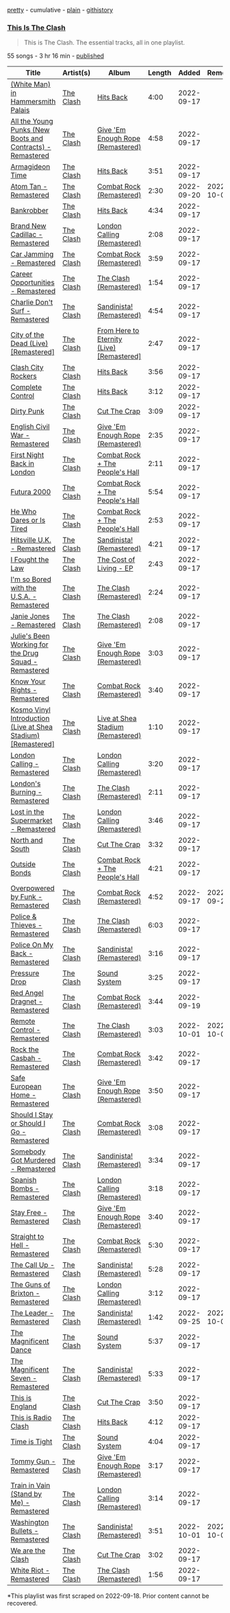 [pretty](/playlists/pretty/37i9dQZF1DZ06evO2fKbHG.md) - cumulative - [plain](/playlists/plain/37i9dQZF1DZ06evO2fKbHG) - [githistory](https://github.githistory.xyz/mackorone/spotify-playlist-archive/blob/main/playlists/plain/37i9dQZF1DZ06evO2fKbHG)

### [This Is The Clash](https://open.spotify.com/playlist/37i9dQZF1DZ06evO2fKbHG)

> This is The Clash\. The essential tracks, all in one playlist.

55 songs - 3 hr 16 min - [published](https://open.spotify.com/playlist/53sjBaslS5oMykII3x7VVQ)

| Title | Artist(s) | Album | Length | Added | Removed |
|---|---|---|---|---|---|
| [\(White Man\) in Hammersmith Palais](https://open.spotify.com/track/45xBWOa6oEAk1WlVyr5QAB) | [The Clash](https://open.spotify.com/artist/3RGLhK1IP9jnYFH4BRFJBS) | [Hits Back](https://open.spotify.com/album/3Zkggi5I9uH5x94DuN6u1S) | 4:00 | 2022-09-17 |  |
| [All the Young Punks \(New Boots and Contracts\) \- Remastered](https://open.spotify.com/track/153E8CZ5kCe6KkCHS8mZtS) | [The Clash](https://open.spotify.com/artist/3RGLhK1IP9jnYFH4BRFJBS) | [Give 'Em Enough Rope \(Remastered\)](https://open.spotify.com/album/4NEvCc6vHcsCPviWPCCrVg) | 4:58 | 2022-09-17 |  |
| [Armagideon Time](https://open.spotify.com/track/2hOi0U15nSrV9ueYLCtvE2) | [The Clash](https://open.spotify.com/artist/3RGLhK1IP9jnYFH4BRFJBS) | [Hits Back](https://open.spotify.com/album/3Zkggi5I9uH5x94DuN6u1S) | 3:51 | 2022-09-17 |  |
| [Atom Tan \- Remastered](https://open.spotify.com/track/5rL2E6ZlMJYMdV799HumhZ) | [The Clash](https://open.spotify.com/artist/3RGLhK1IP9jnYFH4BRFJBS) | [Combat Rock \(Remastered\)](https://open.spotify.com/album/1ZH5g1RDq3GY1OvyD0w0s2) | 2:30 | 2022-09-20 | 2022-10-06 |
| [Bankrobber](https://open.spotify.com/track/6gSDSkAJ3vuSINvcroq1Vn) | [The Clash](https://open.spotify.com/artist/3RGLhK1IP9jnYFH4BRFJBS) | [Hits Back](https://open.spotify.com/album/3Zkggi5I9uH5x94DuN6u1S) | 4:34 | 2022-09-17 |  |
| [Brand New Cadillac \- Remastered](https://open.spotify.com/track/7FYkZkF9fog6WS818wJnhl) | [The Clash](https://open.spotify.com/artist/3RGLhK1IP9jnYFH4BRFJBS) | [London Calling \(Remastered\)](https://open.spotify.com/album/6FCzvataOZh68j8OKzOt9a) | 2:08 | 2022-09-17 |  |
| [Car Jamming \- Remastered](https://open.spotify.com/track/3QcqUffnkbQGWJlfyaT3yF) | [The Clash](https://open.spotify.com/artist/3RGLhK1IP9jnYFH4BRFJBS) | [Combat Rock \(Remastered\)](https://open.spotify.com/album/1ZH5g1RDq3GY1OvyD0w0s2) | 3:59 | 2022-09-17 |  |
| [Career Opportunities \- Remastered](https://open.spotify.com/track/4aKMvmxQgX7J766G4pFlyh) | [The Clash](https://open.spotify.com/artist/3RGLhK1IP9jnYFH4BRFJBS) | [The Clash \(Remastered\)](https://open.spotify.com/album/49kzgMsxHU5CTeb2XmFHjo) | 1:54 | 2022-09-17 |  |
| [Charlie Don't Surf \- Remastered](https://open.spotify.com/track/5T4j3Uv33fQO7tsR2lMl4y) | [The Clash](https://open.spotify.com/artist/3RGLhK1IP9jnYFH4BRFJBS) | [Sandinista! \(Remastered\)](https://open.spotify.com/album/2UxN3UKyS3Z5r0Sra8A5RF) | 4:54 | 2022-09-17 |  |
| [City of the Dead \(Live\) \[Remastered\]](https://open.spotify.com/track/744eHv8kvVhIYc4le3NEvt) | [The Clash](https://open.spotify.com/artist/3RGLhK1IP9jnYFH4BRFJBS) | [From Here to Eternity \(Live\) \[Remastered\]](https://open.spotify.com/album/70NjH8NkxcbYNvWAHnyv1e) | 2:47 | 2022-09-17 |  |
| [Clash City Rockers](https://open.spotify.com/track/7KMOrq5bPFiEQPmxsYvJ2C) | [The Clash](https://open.spotify.com/artist/3RGLhK1IP9jnYFH4BRFJBS) | [Hits Back](https://open.spotify.com/album/3Zkggi5I9uH5x94DuN6u1S) | 3:56 | 2022-09-17 |  |
| [Complete Control](https://open.spotify.com/track/0mlwPYU0ApElSjZN4yA4L9) | [The Clash](https://open.spotify.com/artist/3RGLhK1IP9jnYFH4BRFJBS) | [Hits Back](https://open.spotify.com/album/3Zkggi5I9uH5x94DuN6u1S) | 3:12 | 2022-09-17 |  |
| [Dirty Punk](https://open.spotify.com/track/1r30Iz6qrNAXJFiQzQh1vH) | [The Clash](https://open.spotify.com/artist/3RGLhK1IP9jnYFH4BRFJBS) | [Cut The Crap](https://open.spotify.com/album/3E01XjnmC1HdxTE8dPuEkn) | 3:09 | 2022-09-17 |  |
| [English Civil War \- Remastered](https://open.spotify.com/track/6h54MGmPGmerDMBgHTgIA4) | [The Clash](https://open.spotify.com/artist/3RGLhK1IP9jnYFH4BRFJBS) | [Give 'Em Enough Rope \(Remastered\)](https://open.spotify.com/album/4NEvCc6vHcsCPviWPCCrVg) | 2:35 | 2022-09-17 |  |
| [First Night Back in London](https://open.spotify.com/track/51opuNsrUewNyBaz4wV5H1) | [The Clash](https://open.spotify.com/artist/3RGLhK1IP9jnYFH4BRFJBS) | [Combat Rock + The People's Hall](https://open.spotify.com/album/7nL9UERtRQCB5eWEQCINsh) | 2:11 | 2022-09-17 |  |
| [Futura 2000](https://open.spotify.com/track/0ZOd1fmpaBXLbtDQPeJz2k) | [The Clash](https://open.spotify.com/artist/3RGLhK1IP9jnYFH4BRFJBS) | [Combat Rock + The People's Hall](https://open.spotify.com/album/7nL9UERtRQCB5eWEQCINsh) | 5:54 | 2022-09-17 |  |
| [He Who Dares or Is Tired](https://open.spotify.com/track/5qDs46EokLqDHpQ7sqcHWE) | [The Clash](https://open.spotify.com/artist/3RGLhK1IP9jnYFH4BRFJBS) | [Combat Rock + The People's Hall](https://open.spotify.com/album/7nL9UERtRQCB5eWEQCINsh) | 2:53 | 2022-09-17 |  |
| [Hitsville U.K\. \- Remastered](https://open.spotify.com/track/3F8ddXLIHVLdunzh6fLvKs) | [The Clash](https://open.spotify.com/artist/3RGLhK1IP9jnYFH4BRFJBS) | [Sandinista! \(Remastered\)](https://open.spotify.com/album/2UxN3UKyS3Z5r0Sra8A5RF) | 4:21 | 2022-09-17 |  |
| [I Fought the Law](https://open.spotify.com/track/5dAxeuDkIkpa6wZpMOuG9i) | [The Clash](https://open.spotify.com/artist/3RGLhK1IP9jnYFH4BRFJBS) | [The Cost of Living \- EP](https://open.spotify.com/album/26zldGZFvob9Lj0kXZ6v7u) | 2:43 | 2022-09-17 |  |
| [I'm so Bored with the U.S.A\. \- Remastered](https://open.spotify.com/track/6bbQuT0lK4ekunMnK446Bt) | [The Clash](https://open.spotify.com/artist/3RGLhK1IP9jnYFH4BRFJBS) | [The Clash \(Remastered\)](https://open.spotify.com/album/49kzgMsxHU5CTeb2XmFHjo) | 2:24 | 2022-09-17 |  |
| [Janie Jones \- Remastered](https://open.spotify.com/track/6ywRlumSQjOOkcSnJYAgHw) | [The Clash](https://open.spotify.com/artist/3RGLhK1IP9jnYFH4BRFJBS) | [The Clash \(Remastered\)](https://open.spotify.com/album/49kzgMsxHU5CTeb2XmFHjo) | 2:08 | 2022-09-17 |  |
| [Julie's Been Working for the Drug Squad \- Remastered](https://open.spotify.com/track/2rUVY6uXm8J0IEr230B1L1) | [The Clash](https://open.spotify.com/artist/3RGLhK1IP9jnYFH4BRFJBS) | [Give 'Em Enough Rope \(Remastered\)](https://open.spotify.com/album/4NEvCc6vHcsCPviWPCCrVg) | 3:03 | 2022-09-17 |  |
| [Know Your Rights \- Remastered](https://open.spotify.com/track/31l6t3Jq09uywRTVGbzant) | [The Clash](https://open.spotify.com/artist/3RGLhK1IP9jnYFH4BRFJBS) | [Combat Rock \(Remastered\)](https://open.spotify.com/album/1ZH5g1RDq3GY1OvyD0w0s2) | 3:40 | 2022-09-17 |  |
| [Kosmo Vinyl Introduction \(Live at Shea Stadium\) \[Remastered\]](https://open.spotify.com/track/4ADBECleY1W07PUKeKbsBN) | [The Clash](https://open.spotify.com/artist/3RGLhK1IP9jnYFH4BRFJBS) | [Live at Shea Stadium \(Remastered\)](https://open.spotify.com/album/4dMWTj1OkiCKFN5yBMP1vS) | 1:10 | 2022-09-17 |  |
| [London Calling \- Remastered](https://open.spotify.com/track/5jzma6gCzYtKB1DbEwFZKH) | [The Clash](https://open.spotify.com/artist/3RGLhK1IP9jnYFH4BRFJBS) | [London Calling \(Remastered\)](https://open.spotify.com/album/6FCzvataOZh68j8OKzOt9a) | 3:20 | 2022-09-17 |  |
| [London's Burning \- Remastered](https://open.spotify.com/track/0y8zZOu4u6NmoW7u1jEQzo) | [The Clash](https://open.spotify.com/artist/3RGLhK1IP9jnYFH4BRFJBS) | [The Clash \(Remastered\)](https://open.spotify.com/album/49kzgMsxHU5CTeb2XmFHjo) | 2:11 | 2022-09-17 |  |
| [Lost in the Supermarket \- Remastered](https://open.spotify.com/track/72boGlgSwUK01n44O2tOCv) | [The Clash](https://open.spotify.com/artist/3RGLhK1IP9jnYFH4BRFJBS) | [London Calling \(Remastered\)](https://open.spotify.com/album/6FCzvataOZh68j8OKzOt9a) | 3:46 | 2022-09-17 |  |
| [North and South](https://open.spotify.com/track/0ZlFRuGgIPfBW529zVtO0U) | [The Clash](https://open.spotify.com/artist/3RGLhK1IP9jnYFH4BRFJBS) | [Cut The Crap](https://open.spotify.com/album/3E01XjnmC1HdxTE8dPuEkn) | 3:32 | 2022-09-17 |  |
| [Outside Bonds](https://open.spotify.com/track/19s6cpOO5ycGy8HY2O5U0I) | [The Clash](https://open.spotify.com/artist/3RGLhK1IP9jnYFH4BRFJBS) | [Combat Rock + The People's Hall](https://open.spotify.com/album/7nL9UERtRQCB5eWEQCINsh) | 4:21 | 2022-09-17 |  |
| [Overpowered by Funk \- Remastered](https://open.spotify.com/track/2KbnkNVzg8ubqK5wAXSxf1) | [The Clash](https://open.spotify.com/artist/3RGLhK1IP9jnYFH4BRFJBS) | [Combat Rock \(Remastered\)](https://open.spotify.com/album/1ZH5g1RDq3GY1OvyD0w0s2) | 4:52 | 2022-09-17 | 2022-09-23 |
| [Police & Thieves \- Remastered](https://open.spotify.com/track/6IMlcKjsIM3l3yXWykTa3y) | [The Clash](https://open.spotify.com/artist/3RGLhK1IP9jnYFH4BRFJBS) | [The Clash \(Remastered\)](https://open.spotify.com/album/49kzgMsxHU5CTeb2XmFHjo) | 6:03 | 2022-09-17 |  |
| [Police On My Back \- Remastered](https://open.spotify.com/track/3lILuFinx7CFaYXJ6FWz54) | [The Clash](https://open.spotify.com/artist/3RGLhK1IP9jnYFH4BRFJBS) | [Sandinista! \(Remastered\)](https://open.spotify.com/album/2UxN3UKyS3Z5r0Sra8A5RF) | 3:16 | 2022-09-17 |  |
| [Pressure Drop](https://open.spotify.com/track/2pnxIOz7WbWZX8lKyLixHn) | [The Clash](https://open.spotify.com/artist/3RGLhK1IP9jnYFH4BRFJBS) | [Sound System](https://open.spotify.com/album/48xJ1Xj8V4snc0am3T0SoF) | 3:25 | 2022-09-17 |  |
| [Red Angel Dragnet \- Remastered](https://open.spotify.com/track/3AySFupxPGQWjauQfFXcr0) | [The Clash](https://open.spotify.com/artist/3RGLhK1IP9jnYFH4BRFJBS) | [Combat Rock \(Remastered\)](https://open.spotify.com/album/1ZH5g1RDq3GY1OvyD0w0s2) | 3:44 | 2022-09-19 |  |
| [Remote Control \- Remastered](https://open.spotify.com/track/3xicEV8TwGCGtVnqaDhGLj) | [The Clash](https://open.spotify.com/artist/3RGLhK1IP9jnYFH4BRFJBS) | [The Clash \(Remastered\)](https://open.spotify.com/album/49kzgMsxHU5CTeb2XmFHjo) | 3:03 | 2022-10-01 | 2022-10-05 |
| [Rock the Casbah \- Remastered](https://open.spotify.com/track/56KqaFSGTb7ifpt16t5Y1N) | [The Clash](https://open.spotify.com/artist/3RGLhK1IP9jnYFH4BRFJBS) | [Combat Rock \(Remastered\)](https://open.spotify.com/album/1ZH5g1RDq3GY1OvyD0w0s2) | 3:42 | 2022-09-17 |  |
| [Safe European Home \- Remastered](https://open.spotify.com/track/7iiofeVKhJz7ZbcI2jFcPm) | [The Clash](https://open.spotify.com/artist/3RGLhK1IP9jnYFH4BRFJBS) | [Give 'Em Enough Rope \(Remastered\)](https://open.spotify.com/album/4NEvCc6vHcsCPviWPCCrVg) | 3:50 | 2022-09-17 |  |
| [Should I Stay or Should I Go \- Remastered](https://open.spotify.com/track/39shmbIHICJ2Wxnk1fPSdz) | [The Clash](https://open.spotify.com/artist/3RGLhK1IP9jnYFH4BRFJBS) | [Combat Rock \(Remastered\)](https://open.spotify.com/album/1ZH5g1RDq3GY1OvyD0w0s2) | 3:08 | 2022-09-17 |  |
| [Somebody Got Murdered \- Remastered](https://open.spotify.com/track/6izEYubQaf7odJ46scKEzr) | [The Clash](https://open.spotify.com/artist/3RGLhK1IP9jnYFH4BRFJBS) | [Sandinista! \(Remastered\)](https://open.spotify.com/album/2UxN3UKyS3Z5r0Sra8A5RF) | 3:34 | 2022-09-17 |  |
| [Spanish Bombs \- Remastered](https://open.spotify.com/track/6wtmql7FJ7SSLuSw8JD8rX) | [The Clash](https://open.spotify.com/artist/3RGLhK1IP9jnYFH4BRFJBS) | [London Calling \(Remastered\)](https://open.spotify.com/album/6FCzvataOZh68j8OKzOt9a) | 3:18 | 2022-09-17 |  |
| [Stay Free \- Remastered](https://open.spotify.com/track/32rUsiLCvd1yZWr4UFUoiu) | [The Clash](https://open.spotify.com/artist/3RGLhK1IP9jnYFH4BRFJBS) | [Give 'Em Enough Rope \(Remastered\)](https://open.spotify.com/album/4NEvCc6vHcsCPviWPCCrVg) | 3:40 | 2022-09-17 |  |
| [Straight to Hell \- Remastered](https://open.spotify.com/track/2ax1vei61BzRGsEn6ckEdL) | [The Clash](https://open.spotify.com/artist/3RGLhK1IP9jnYFH4BRFJBS) | [Combat Rock \(Remastered\)](https://open.spotify.com/album/1ZH5g1RDq3GY1OvyD0w0s2) | 5:30 | 2022-09-17 |  |
| [The Call Up \- Remastered](https://open.spotify.com/track/1DVZCooCJVp4DmCteQ5XlM) | [The Clash](https://open.spotify.com/artist/3RGLhK1IP9jnYFH4BRFJBS) | [Sandinista! \(Remastered\)](https://open.spotify.com/album/2UxN3UKyS3Z5r0Sra8A5RF) | 5:28 | 2022-09-17 |  |
| [The Guns of Brixton \- Remastered](https://open.spotify.com/track/0jnFDxgNhS156vu6roUVco) | [The Clash](https://open.spotify.com/artist/3RGLhK1IP9jnYFH4BRFJBS) | [London Calling \(Remastered\)](https://open.spotify.com/album/6FCzvataOZh68j8OKzOt9a) | 3:12 | 2022-09-17 |  |
| [The Leader \- Remastered](https://open.spotify.com/track/1HEcT04aFqXJt27hdTQ9nB) | [The Clash](https://open.spotify.com/artist/3RGLhK1IP9jnYFH4BRFJBS) | [Sandinista! \(Remastered\)](https://open.spotify.com/album/2UxN3UKyS3Z5r0Sra8A5RF) | 1:42 | 2022-09-25 | 2022-10-02 |
| [The Magnificent Dance](https://open.spotify.com/track/2vUlFUyRbemQaseUj6NESz) | [The Clash](https://open.spotify.com/artist/3RGLhK1IP9jnYFH4BRFJBS) | [Sound System](https://open.spotify.com/album/48xJ1Xj8V4snc0am3T0SoF) | 5:37 | 2022-09-17 |  |
| [The Magnificent Seven \- Remastered](https://open.spotify.com/track/3Ro71R8Vpy166E2PuQDSc8) | [The Clash](https://open.spotify.com/artist/3RGLhK1IP9jnYFH4BRFJBS) | [Sandinista! \(Remastered\)](https://open.spotify.com/album/2UxN3UKyS3Z5r0Sra8A5RF) | 5:33 | 2022-09-17 |  |
| [This is England](https://open.spotify.com/track/7p949cKSO5MDSjajSrAcfI) | [The Clash](https://open.spotify.com/artist/3RGLhK1IP9jnYFH4BRFJBS) | [Cut The Crap](https://open.spotify.com/album/3E01XjnmC1HdxTE8dPuEkn) | 3:50 | 2022-09-17 |  |
| [This is Radio Clash](https://open.spotify.com/track/7sQkeztZAGR3haZL71wvZe) | [The Clash](https://open.spotify.com/artist/3RGLhK1IP9jnYFH4BRFJBS) | [Hits Back](https://open.spotify.com/album/3Zkggi5I9uH5x94DuN6u1S) | 4:12 | 2022-09-17 |  |
| [Time is Tight](https://open.spotify.com/track/43IQfe1PKIKocv7SUky7xy) | [The Clash](https://open.spotify.com/artist/3RGLhK1IP9jnYFH4BRFJBS) | [Sound System](https://open.spotify.com/album/48xJ1Xj8V4snc0am3T0SoF) | 4:04 | 2022-09-17 |  |
| [Tommy Gun \- Remastered](https://open.spotify.com/track/3ZhMxNCJcoYBj2wrO4VU3l) | [The Clash](https://open.spotify.com/artist/3RGLhK1IP9jnYFH4BRFJBS) | [Give 'Em Enough Rope \(Remastered\)](https://open.spotify.com/album/4NEvCc6vHcsCPviWPCCrVg) | 3:17 | 2022-09-17 |  |
| [Train in Vain \(Stand by Me\) \- Remastered](https://open.spotify.com/track/6ITuEsxEy2qPhqMowdDAeI) | [The Clash](https://open.spotify.com/artist/3RGLhK1IP9jnYFH4BRFJBS) | [London Calling \(Remastered\)](https://open.spotify.com/album/6FCzvataOZh68j8OKzOt9a) | 3:14 | 2022-09-17 |  |
| [Washington Bullets \- Remastered](https://open.spotify.com/track/6vkYJbpPG8WOxv8MlbDPmw) | [The Clash](https://open.spotify.com/artist/3RGLhK1IP9jnYFH4BRFJBS) | [Sandinista! \(Remastered\)](https://open.spotify.com/album/2UxN3UKyS3Z5r0Sra8A5RF) | 3:51 | 2022-10-01 | 2022-10-06 |
| [We are the Clash](https://open.spotify.com/track/2I4WKzFdwTPhLTJCJ1Hpvq) | [The Clash](https://open.spotify.com/artist/3RGLhK1IP9jnYFH4BRFJBS) | [Cut The Crap](https://open.spotify.com/album/3E01XjnmC1HdxTE8dPuEkn) | 3:02 | 2022-09-17 |  |
| [White Riot \- Remastered](https://open.spotify.com/track/0brrVj6VnvrG70SjRTnEJA) | [The Clash](https://open.spotify.com/artist/3RGLhK1IP9jnYFH4BRFJBS) | [The Clash \(Remastered\)](https://open.spotify.com/album/49kzgMsxHU5CTeb2XmFHjo) | 1:56 | 2022-09-17 |  |

\*This playlist was first scraped on 2022-09-18. Prior content cannot be recovered.
